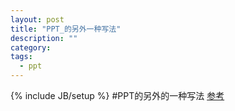 ```yaml
---
layout: post
title: "PPT_的另外一种写法"
description: ""
category: 
tags: 
  - ppt
---
```

{% include JB/setup %}
#PPT的另外的一种写法
[参考](http://cjld.github.io/2013/09/05/landslide/)
